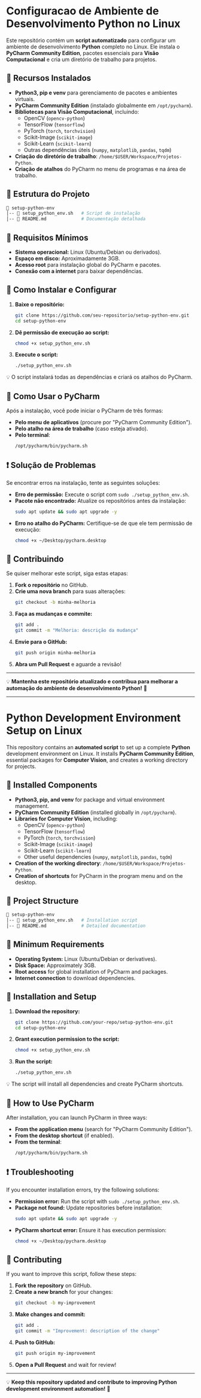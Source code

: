 # Configuracao de Ambiente de Desenvolvimento Python no Linux

Este repositório contém um **script automatizado** para configurar um ambiente de desenvolvimento **Python** completo no Linux. Ele instala o **PyCharm Community Edition**, pacotes essenciais para **Visão Computacional** e cria um diretório de trabalho para projetos.

## 📌 Recursos Instalados
- **Python3, pip e venv** para gerenciamento de pacotes e ambientes virtuais.
- **PyCharm Community Edition** (instalado globalmente em `/opt/pycharm`).
- **Bibliotecas para Visão Computacional**, incluindo:
  - OpenCV (`opencv-python`)
  - TensorFlow (`tensorflow`)
  - PyTorch (`torch`, `torchvision`)
  - Scikit-Image (`scikit-image`)
  - Scikit-Learn (`scikit-learn`)
  - Outras dependências úteis (`numpy`, `matplotlib`, `pandas`, `tqdm`)
- **Criação do diretório de trabalho**: `/home/$USER/Workspace/Projetos-Python`.
- **Criação de atalhos** do PyCharm no menu de programas e na área de trabalho.

## 📂 Estrutura do Projeto
```bash
📁 setup-python-env
│-- 📜 setup_python_env.sh   # Script de instalação
│-- 📜 README.md             # Documentação detalhada
```

## 🔧 Requisitos Mínimos
- **Sistema operacional:** Linux (Ubuntu/Debian ou derivados).
- **Espaço em disco:** Aproximadamente 3GB.
- **Acesso root** para instalação global do PyCharm e pacotes.
- **Conexão com a internet** para baixar dependências.

## 🚀 Como Instalar e Configurar

1. **Baixe o repositório:**
   ```bash
   git clone https://github.com/seu-repositorio/setup-python-env.git
   cd setup-python-env
   ```

2. **Dê permissão de execução ao script:**
   ```bash
   chmod +x setup_python_env.sh
   ```

3. **Execute o script:**
   ```bash
   ./setup_python_env.sh
   ```

💡 O script instalará todas as dependências e criará os atalhos do PyCharm.

## 🎯 Como Usar o PyCharm
Após a instalação, você pode iniciar o PyCharm de três formas:
- **Pelo menu de aplicativos** (procure por "PyCharm Community Edition").
- **Pelo atalho na área de trabalho** (caso esteja ativado).
- **Pelo terminal**:
  ```bash
  /opt/pycharm/bin/pycharm.sh
  ```

## ❗ Solução de Problemas
Se encontrar erros na instalação, tente as seguintes soluções:
- **Erro de permissão:** Execute o script com `sudo ./setup_python_env.sh`.
- **Pacote não encontrado:** Atualize os repositórios antes da instalação:
  ```bash
  sudo apt update && sudo apt upgrade -y
  ```
- **Erro no atalho do PyCharm:** Certifique-se de que ele tem permissão de execução:
  ```bash
  chmod +x ~/Desktop/pycharm.desktop
  ```

## 🤝 Contribuindo
Se quiser melhorar este script, siga estas etapas:
1. **Fork o repositório** no GitHub.
2. **Crie uma nova branch** para suas alterações:
   ```bash
   git checkout -b minha-melhoria
   ```
3. **Faça as mudanças e commite:**
   ```bash
   git add .
   git commit -m "Melhoria: descrição da mudança"
   ```
4. **Envie para o GitHub:**
   ```bash
   git push origin minha-melhoria
   ```
5. **Abra um Pull Request** e aguarde a revisão!

---
💡 **Mantenha este repositório atualizado e contribua para melhorar a automação do ambiente de desenvolvimento Python!** 🚀



---
# Python Development Environment Setup on Linux

This repository contains an **automated script** to set up a complete **Python** development environment on Linux. It installs **PyCharm Community Edition**, essential packages for **Computer Vision**, and creates a working directory for projects.

## 📌 Installed Components
- **Python3, pip, and venv** for package and virtual environment management.
- **PyCharm Community Edition** (installed globally in `/opt/pycharm`).
- **Libraries for Computer Vision**, including:
  - OpenCV (`opencv-python`)
  - TensorFlow (`tensorflow`)
  - PyTorch (`torch`, `torchvision`)
  - Scikit-Image (`scikit-image`)
  - Scikit-Learn (`scikit-learn`)
  - Other useful dependencies (`numpy`, `matplotlib`, `pandas`, `tqdm`)
- **Creation of the working directory**: `/home/$USER/Workspace/Projetos-Python`.
- **Creation of shortcuts** for PyCharm in the program menu and on the desktop.

## 📂 Project Structure
```bash
📁 setup-python-env
│-- 📜 setup_python_env.sh   # Installation script
│-- 📜 README.md             # Detailed documentation
```

## 🔧 Minimum Requirements
- **Operating System:** Linux (Ubuntu/Debian or derivatives).
- **Disk Space:** Approximately 3GB.
- **Root access** for global installation of PyCharm and packages.
- **Internet connection** to download dependencies.

## 🚀 Installation and Setup

1. **Download the repository:**
   ```bash
   git clone https://github.com/your-repo/setup-python-env.git
   cd setup-python-env
   ```

2. **Grant execution permission to the script:**
   ```bash
   chmod +x setup_python_env.sh
   ```

3. **Run the script:**
   ```bash
   ./setup_python_env.sh
   ```

💡 The script will install all dependencies and create PyCharm shortcuts.

## 🎯 How to Use PyCharm
After installation, you can launch PyCharm in three ways:
- **From the application menu** (search for "PyCharm Community Edition").
- **From the desktop shortcut** (if enabled).
- **From the terminal**:
  ```bash
  /opt/pycharm/bin/pycharm.sh
  ```

## ❗ Troubleshooting
If you encounter installation errors, try the following solutions:
- **Permission error:** Run the script with `sudo ./setup_python_env.sh`.
- **Package not found:** Update repositories before installation:
  ```bash
  sudo apt update && sudo apt upgrade -y
  ```
- **PyCharm shortcut error:** Ensure it has execution permission:
  ```bash
  chmod +x ~/Desktop/pycharm.desktop
  ```

## 🤝 Contributing
If you want to improve this script, follow these steps:
1. **Fork the repository** on GitHub.
2. **Create a new branch** for your changes:
   ```bash
   git checkout -b my-improvement
   ```
3. **Make changes and commit:**
   ```bash
   git add .
   git commit -m "Improvement: description of the change"
   ```
4. **Push to GitHub:**
   ```bash
   git push origin my-improvement
   ```
5. **Open a Pull Request** and wait for review!

---
💡 **Keep this repository updated and contribute to improving Python development environment automation!** 🚀

